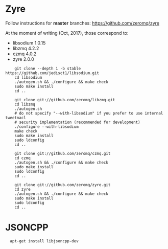 Zyre
====

Follow instructions for **master** branches: https://github.com/zeromq/zyre

At the moment of writing (Oct, 2017), those correspond to:
* libsodium 1.0.15
* libzmq 4.2.2
* czmq 4.0.2
* zyre 2.0.0

```
    git clone --depth 1 -b stable https://github.com/jedisct1/libsodium.git
    cd libsodium
    ./autogen.sh && ./configure && make check
    sudo make install
    cd ..

    git clone git://github.com/zeromq/libzmq.git
    cd libzmq
    ./autogen.sh
    # do not specify "--with-libsodium" if you prefer to use internal tweetnacl
    # security implementation (recommended for development)
    ./configure --with-libsodium
    make check
    sudo make install
    sudo ldconfig
    cd ..

    git clone git://github.com/zeromq/czmq.git
    cd czmq
    ./autogen.sh && ./configure && make check
    sudo make install
    sudo ldconfig
    cd ..

    git clone git://github.com/zeromq/zyre.git
    cd zyre
    ./autogen.sh && ./configure && make check
    sudo make install
    sudo ldconfig
    cd ..
```

JSONCPP
=======

```
  apt-get install libjsoncpp-dev
```
